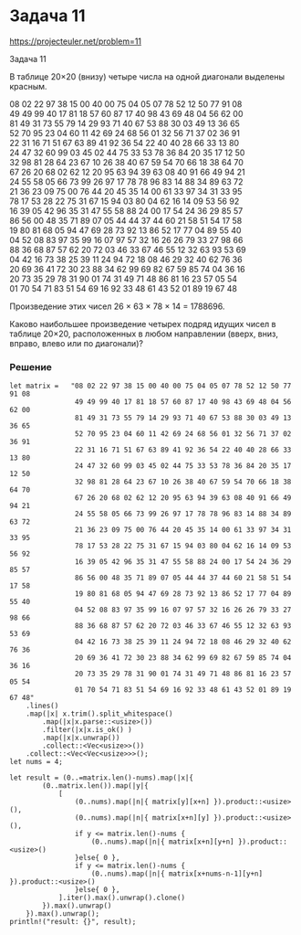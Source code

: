 # Задача 11
https://projecteuler.net/problem=11

Задача 11

В таблице 20×20 (внизу) четыре числа на одной диагонали выделены красным.

08 02 22 97 38 15 00 40 00 75 04 05 07 78 52 12 50 77 91 08  
49 49 99 40 17 81 18 57 60 87 17 40 98 43 69 48 04 56 62 00  
81 49 31 73 55 79 14 29 93 71 40 67 53 88 30 03 49 13 36 65  
52 70 95 23 04 60 11 42 69 24 68 56 01 32 56 71 37 02 36 91  
22 31 16 71 51 67 63 89 41 92 36 54 22 40 40 28 66 33 13 80  
24 47 32 60 99 03 45 02 44 75 33 53 78 36 84 20 35 17 12 50  
32 98 81 28 64 23 67 10 26 38 40 67 59 54 70 66 18 38 64 70  
67 26 20 68 02 62 12 20 95 63 94 39 63 08 40 91 66 49 94 21  
24 55 58 05 66 73 99 26 97 17 78 78 96 83 14 88 34 89 63 72  
21 36 23 09 75 00 76 44 20 45 35 14 00 61 33 97 34 31 33 95  
78 17 53 28 22 75 31 67 15 94 03 80 04 62 16 14 09 53 56 92  
16 39 05 42 96 35 31 47 55 58 88 24 00 17 54 24 36 29 85 57  
86 56 00 48 35 71 89 07 05 44 44 37 44 60 21 58 51 54 17 58  
19 80 81 68 05 94 47 69 28 73 92 13 86 52 17 77 04 89 55 40  
04 52 08 83 97 35 99 16 07 97 57 32 16 26 26 79 33 27 98 66  
88 36 68 87 57 62 20 72 03 46 33 67 46 55 12 32 63 93 53 69  
04 42 16 73 38 25 39 11 24 94 72 18 08 46 29 32 40 62 76 36  
20 69 36 41 72 30 23 88 34 62 99 69 82 67 59 85 74 04 36 16  
20 73 35 29 78 31 90 01 74 31 49 71 48 86 81 16 23 57 05 54  
01 70 54 71 83 51 54 69 16 92 33 48 61 43 52 01 89 19 67 48  

Произведение этих чисел 26 × 63 × 78 × 14 = 1788696.

Каково наибольшее произведение четырех подряд идущих чисел в таблице 20×20, расположенных в любом направлении (вверх, вниз, вправо, влево или по диагонали)?

### Решение
```
let matrix =   "08 02 22 97 38 15 00 40 00 75 04 05 07 78 52 12 50 77 91 08
                49 49 99 40 17 81 18 57 60 87 17 40 98 43 69 48 04 56 62 00
                81 49 31 73 55 79 14 29 93 71 40 67 53 88 30 03 49 13 36 65
                52 70 95 23 04 60 11 42 69 24 68 56 01 32 56 71 37 02 36 91
                22 31 16 71 51 67 63 89 41 92 36 54 22 40 40 28 66 33 13 80
                24 47 32 60 99 03 45 02 44 75 33 53 78 36 84 20 35 17 12 50
                32 98 81 28 64 23 67 10 26 38 40 67 59 54 70 66 18 38 64 70
                67 26 20 68 02 62 12 20 95 63 94 39 63 08 40 91 66 49 94 21
                24 55 58 05 66 73 99 26 97 17 78 78 96 83 14 88 34 89 63 72
                21 36 23 09 75 00 76 44 20 45 35 14 00 61 33 97 34 31 33 95
                78 17 53 28 22 75 31 67 15 94 03 80 04 62 16 14 09 53 56 92
                16 39 05 42 96 35 31 47 55 58 88 24 00 17 54 24 36 29 85 57
                86 56 00 48 35 71 89 07 05 44 44 37 44 60 21 58 51 54 17 58
                19 80 81 68 05 94 47 69 28 73 92 13 86 52 17 77 04 89 55 40
                04 52 08 83 97 35 99 16 07 97 57 32 16 26 26 79 33 27 98 66
                88 36 68 87 57 62 20 72 03 46 33 67 46 55 12 32 63 93 53 69
                04 42 16 73 38 25 39 11 24 94 72 18 08 46 29 32 40 62 76 36
                20 69 36 41 72 30 23 88 34 62 99 69 82 67 59 85 74 04 36 16
                20 73 35 29 78 31 90 01 74 31 49 71 48 86 81 16 23 57 05 54
                01 70 54 71 83 51 54 69 16 92 33 48 61 43 52 01 89 19 67 48"
    .lines()
    .map(|x| x.trim().split_whitespace()
        .map(|x|x.parse::<usize>())
        .filter(|x|x.is_ok() )
        .map(|x|x.unwrap())
        .collect::<Vec<usize>>())
    .collect::<Vec<Vec<usize>>>();
let nums = 4;

let result = (0..=matrix.len()-nums).map(|x|{
        (0..matrix.len()).map(|y|{
            [
                (0..nums).map(|n|{ matrix[y][x+n] }).product::<usize>(),
                (0..nums).map(|n|{ matrix[x+n][y] }).product::<usize>(),
                if y <= matrix.len()-nums {
                    (0..nums).map(|n|{ matrix[x+n][y+n] }).product::<usize>()
                }else{ 0 },
                if y <= matrix.len()-nums {
                    (0..nums).map(|n|{ matrix[x+nums-n-1][y+n] }).product::<usize>()
                }else{ 0 },
            ].iter().max().unwrap().clone()
        }).max().unwrap()
    }).max().unwrap();
println!("result: {}", result);
```
 ​